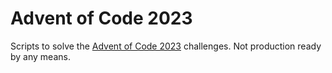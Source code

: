 # Advent of Code 2023

Scripts to solve the [Advent of Code 2023](https://adventofcode.com/2023) challenges. Not production ready by any means.